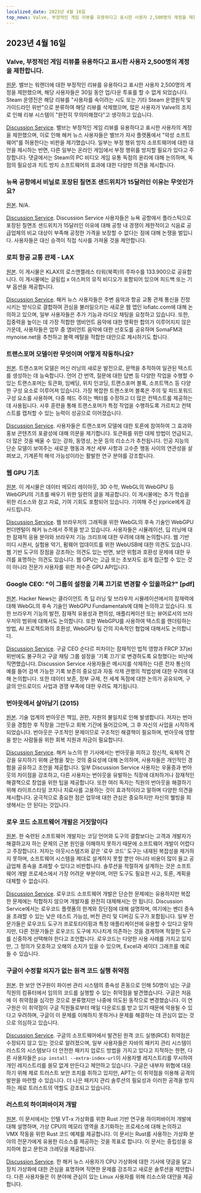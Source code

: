 ```yaml
---
localized_date: 2023년 4월 16일
top_news: Valve, 부정적인 게임 리뷰를 유용하다고 표시한 사용자 2,500명의 계정을 제한합니다.
---
```




## 2023년 4월 16일

### Valve, 부정적인 게임 리뷰를 유용하다고 표시한 사용자 2,500명의 계정을 제한합니다.

[원문](https://tech.slashdot.org/story/23/04/14/175246/valve-restricts-accounts-of-2500-users-who-marked-a-negative-game-review-useful).
밸브는 워랜더에 대한 부정적인 리뷰를 유용하다고 표시한 사용자 2,500명의 계정을 제한했으며, 해당 사용자들은 30일 동안 업/다운 투표를 할 수 없게 되었습니다. Steam 운영진은 해당 리뷰를 "사용자를 속이려는 시도 또는 기타 Steam 운영원칙 및 가이드라인 위반"으로 분류하여 해당 리뷰를 삭제했으며, 많은 사용자가 Valve의 조치로 인해 리뷰 시스템이 "완전히 무의미해졌다"고 생각하고 있습니다.

[Discussion Service](http://news.ycombinator.com/item?id=35577895).
밸브는 부정적인 게임 리뷰를 유용하다고 표시한 사용자의 계정을 제한했으며, 이로 인해 해커 뉴스 사용자들은 밸브가 자사 플랫폼에서 "악성 소프트웨어"를 허용한다는 비판을 제기했습니다. 일부는 부정 행위 방지 소프트웨어에 대한 대안을 제시하는 반면, 다른 일부는 온라인 게임에서 부정 행위를 방지할 필요가 있다고 주장합니다. 댓글에서는 Steam의 PC 비디오 게임 유통 독점의 윤리에 대해 논의하며, 독점의 필요성과 치트 방지 소프트웨어의 효과에 대한 다양한 의견을 제시합니다.

### 뉴욕 공항에서 비닐로 포장된 칠면조 샌드위치가 15달러인 이유는 무엇인가요?

[원본](https://hellgatenyc.com/why-is-airport-turkey-sandwich-expensive).
N/A.

[Discussion Service](http://news.ycombinator.com/item?id=35580847).
Discussion Service 사용자들은 뉴욕 공항에서 플라스틱으로 포장된 칠면조 샌드위치가 15달러인 이유에 대해 공항 내 경쟁이 제한적이고 식음료 공급업체의 비교 대상이 부족해 공정한 가격을 보장할 수 없다는 점에 대해 논쟁을 벌입니다. 사용자들은 대신 승객이 직접 식사를 가져올 것을 제안합니다.

### 로피 항공 교통 관제 - LAX

[원본](https://www.lofiatc.com/?icao=KLAX).
이 게시물은 KLAX의 로스앤젤레스 타워(북쪽)의 주파수를 133.900으로 공유합니다. 이 게시물에는 글림립 x 야스퍼의 뮤직 비디오가 포함되어 있으며 피드백 또는 기부 옵션을 제공합니다.

[Discussion Service](http://news.ycombinator.com/item?id=35583228).
해커 뉴스 사용자들은 주변 음악과 항공 교통 관제 통신을 진정시키는 방식으로 결합하여 관심을 불러일으키는 새로운 웹 앱인 lofiatc.com에 대해 논의하고 있으며, 일부 사용자들은 추가 기능과 라디오 채팅을 요청하고 있습니다. 또한, 집중력을 높이는 데 가장 적합한 앰비언트 음악에 대한 명확한 합의가 이루어지지 않은 가운데, 사용자들은 업무 중 앰비언트 음악에 대한 선호도를 공유하며 SomaFM과 mynoise.net을 추천하고 블랙 메탈을 적합한 대안으로 제시하기도 합니다.

### 트랜스포머 모델이란 무엇이며 어떻게 작동하나요?

[원본](https://txt.cohere.ai/what-are-transformer-models/).
트랜스포머 모델은 머신 러닝의 새로운 발전으로, 문맥을 추적하여 일관된 텍스트를 생성하는 데 능숙합니다. 언어 간 번역, 질문에 대한 답변 등 다양한 작업을 수행할 수 있는 트랜스포머는 토큰화, 임베딩, 위치 인코딩, 트랜스포머 블록, 소프트맥스 등 다양한 구성 요소로 이루어져 있습니다. 가장 복잡한 트랜스포머 블록은 주의 및 피드포워드 구성 요소를 사용하며, 다중 헤드 주의는 벡터를 수정하고 더 많은 컨텍스트를 제공하는 데 사용됩니다. 사후 훈련을 통해 트랜스포머가 특정 작업을 수행하도록 가르치고 컨텍스트를 캡처할 수 있는 능력이 성공으로 이어졌습니다.

[Discussion Service](http://news.ycombinator.com/item?id=35576918).
사용자들은 트랜스포머 모델에 대한 토론에 참여하여 그 효과와 홍보 콘텐츠의 포괄성에 대해 의문을 제기합니다. 토큰화를 위한 대체 방법이 언급되고, 더 많은 것을 배울 수 있는 강좌, 동영상, 논문 등의 리소스가 추천됩니다. 인공 지능의 단순 모델이 보여주는 새로운 행동과 계산 세부 사항과 고수준 행동 사이의 연관성을 살펴보고, 기계론적 해석 가능성이라는 활발한 연구 분야를 강조합니다.

### 웹 GPU 기초

[원본](https://webgpufundamentals.org/).
이 게시물은 데이터 메모리 레이아웃, 3D 수학, WebGL의 WebGPU 등 WebGPU의 기초를 배우기 위한 일련의 글을 제공합니다. 이 게시물에는 추가 학습을 위한 리소스와 참고 자료, 기여 기회도 포함되어 있습니다. 기여해 주신 jrprice에게 감사드립니다.

[Discussion Service](http://news.ycombinator.com/item?id=35579334).
웹 브라우저의 그래픽을 위한 WebGL의 후속 기술인 WebGPU 펀더멘털이 해커 뉴스에서 주목을 받고 있습니다. 사용자들은 시뮬레이션, 딥 러닝에 대한 잠재적 응용 분야와 브라우저 기능 크리프에 대한 우려에 대해 논의합니다. 웹 기반 미디 시퀀서, 실험용 악기, 펌웨어 업데이트를 위한 WebUSB에 대한 의견도 있습니다. 웹 기반 도구의 장점을 강조하는 의견도 있는 반면, 보안 위험과 호환성 문제에 대한 우려를 표명하는 의견도 있습니다. 웹 GPU는 고급 또는 초보자도 쉽게 접근할 수 있는 것이 아니라 전문가 사용자를 위한 저수준 GPU API입니다.

### Google CEO: "이 그룹의 설정을 기록 끄기로 변경할 수 있을까요?" [pdf]

[원본](https://ia601707.us.archive.org/28/items/gov.uscourts.cand.364454/gov.uscourts.cand.364454.385.0.pdf).
Hacker News는 클라이언트 측 딥 러닝 및 브라우저 시뮬레이션에서의 잠재력에 대해 WebGL의 후속 기술인 WebGPU Fundamentals에 대해 논의하고 있습니다. 또한 브라우저 기능의 발전, 잠재적 유용성과 편의성, 애플리케이션 또는 뷰어로서의 브라우저의 범위에 대해서도 논의합니다. 또한 WebGPU를 사용하여 텍스트를 렌더링하는 방법, AI 프로젝트와의 호환성, WebGPU 팀 간의 지속적인 협업에 대해서도 논의합니다.

[Discussion Service](http://news.ycombinator.com/item?id=35585174).
구글 CEO 순다르 피차이는 잠재적인 법적 영향과 FRCP 37(e) 위반에도 불구하고 구글 채팅 그룹 설정을 '기록 끄기'로 변경하도록 요청했다는 비난에 직면했습니다. Discussion Service 사용자들은 메시지를 삭제하는 다른 전자 통신의 예를 들어 검색 가능한 기록 보존의 중요성과 자동 삭제 관행의 적법성에 대한 우려에 대해 논의합니다. 또한 데이터 보존, 정부 규제, 전 세계 독점에 대한 논의가 공유되며, 구글의 안드로이드 사업과 경쟁 부족에 대한 우려도 제기됩니다.

### 번아웃에서 살아남기 (2015)

[원본](https://lifeofaudrey.com/essays/surviving_burnout.html).
기술 업계의 번아웃은 책임, 권한, 자원의 불일치로 인해 발생합니다. 저자는 번아웃을 경험한 후 직장을 그만두고 회복 기간에 들어갔으며, 그 후 자신의 사업을 시작하게 되었습니다. 번아웃은 구조적인 문제이므로 구조적인 해결책이 필요하며, 번아웃에 영향을 받는 사람들을 위한 회복 지원과 자금이 필요합니다.

[Discussion Service](http://news.ycombinator.com/item?id=35577285).
해커 뉴스의 한 기사에서는 번아웃을 피하고 정신적, 육체적 건강을 유지하기 위해 균형을 찾는 것의 중요성에 대해 논의하며, 사용자들은 개인적인 경험을 공유하고 조언을 제공합니다. 일부 Discussion Service 사용자는 우울증과 번아웃의 차이점을 강조하고, 다른 사용자는 번아웃을 유발하는 직장에 대처하거나 잠재적인 해결책으로 창업을 위한 팁을 제공합니다. 또한 여러 독자는 직원의 번아웃을 해결하기 위해 라이프스타일 코치나 치료사를 고용하는 것이 효과적이라고 말하며 다양한 의견을 제시합니다. 궁극적으로 중요한 점은 업무에 대한 관심은 중요하지만 자신의 웰빙을 희생해서는 안 된다는 것입니다.

### 로우 코드 소프트웨어 개발은 거짓말이다

[원본](https://jaylittle.com/post/view/2023/4/low-code-software-development-is-a-lie).
한 숙련된 소프트웨어 개발자는 코딩 언어와 도구의 결함보다는 고객과 개발자가 해결하고자 하는 문제의 근본 원인을 이해하지 못하기 때문에 소프트웨어 개발이 어렵다고 주장합니다. 저자는 아웃시스템즈와 같은 '로우 코드' 도구는 내재된 복잡성을 제거하지 못하며, 소프트웨어 시스템을 제대로 설계하지 못할 뿐만 아니라 비용이 많이 들고 공급업체 종속을 초래할 수 있다고 비판합니다. 솔루션을 적절하게 설계하는 것은 소프트웨어 개발 프로세스에서 가장 어려운 부분이며, 어떤 도구도 필요한 사고, 토론, 계획을 대체할 수 없습니다.

[Discussion Service](http://news.ycombinator.com/item?id=35578240).
로우코드 소프트웨어 개발은 단순한 문제에는 유용하지만 복잡한 문제에는 적합하지 않으며 개발자를 완전히 대체해서는 안 됩니다. Discussion Service에서는 로우코드 플랫폼의 한계와 장단점에 대해 설명하며, 여기에는 벤더 종속을 초래할 수 있는 낮은 테스트 가능성, 버전 관리 및 디버깅 도구가 포함됩니다. 일부 전문가들은 로우코드 도구가 프로토타이핑과 특정 애플리케이션에 유용할 수 있다고 말하지만, 다른 전문가들은 로우코드 도구에 지나치게 의존하는 것을 경계하며 적절한 도구를 신중하게 선택해야 한다고 조언합니다. 로우코드는 다양한 사용 사례를 가지고 있지만, 그 정의가 모호하고 오해의 소지가 있을 수 있으며, Excel과 셰이더 그래프를 예로 들 수 있습니다.

### 구글이 수정할 의지가 없는 원격 코드 실행 취약점

[원본](https://giraffesecurity.dev/posts/google-remote-code-execution/).
한 보안 연구원이 파이썬 관리 시스템의 종속성 혼동으로 인해 50명이 넘는 구글 직원의 컴퓨터에서 임의의 코드를 실행할 수 있는 취약점을 발견했습니다. 구글은 처음에 이 취약점을 심각한 것으로 분류했지만 나중에 의도된 동작으로 변경했습니다. 이 연구원은 이 취약점이 구글 직원들로부터 매일 다운로드를 받고 있기 때문에 악용될 수 있다고 우려하며, 구글이 이 문제를 이해하지 못하거나 문제를 해결하는 데 관심이 없는 것으로 의심하고 있습니다.

[Discussion Service](http://news.ycombinator.com/item?id=35581532).
구글의 소프트웨어에서 발견된 원격 코드 실행(RCE) 취약점은 수정되지 않고 있는 것으로 알려졌으며, 일부 사용자들은 자바의 패키지 관리 시스템이 러스트의 시스템보다 더 안전한 패키지 업로드 방법을 가지고 있다고 지적하는 한편, 다른 사용자들은 `pip install --extra-index-url`이 사용자별 레지스트리를 무시하여 개인 레지스트리를 쓸모 없게 만든다고 제안하고 있습니다. 구글은 내부자 위협에 대응하기 위해 제로 트러스트 보안 조치를 취하고 있지만, APT는 이 취약점을 이용해 공격의 발판을 마련할 수 있습니다. 더 나은 패키지 관리 솔루션의 필요성과 이러한 공격을 방지하는 제로 트러스트의 역할도 강조되고 있습니다.

### 러스트의 하이퍼바이저 개발

[원본](https://memn0ps.github.io/hypervisor-development-in-rust-part-1/).
이 문서에서는 인텔 VT-x 가상화를 위한 Rust 기반 연구용 하이퍼바이저 개발에 대해 설명하며, 가상 CPU의 메모리 영역을 초기화하는 프로세스에 대해 논의하고 VMX 작동을 위한 Rust 코드 예제를 제공합니다. 이 문서는 Rust를 사용하는 가상화 분야의 전문가에게 유용한 리소스를 제공하는 것을 목표로 합니다. 이 문서는 중립성을 유지하며 참고 문헌과 크레딧을 제공합니다.

[Discussion Service](http://news.ycombinator.com/item?id=35579876).
한 해커 뉴스 사용자가 CPU 가상화에 대한 기사에 댓글을 달고 장치 가상화에 대한 관심을 표명하며 직면한 문제를 강조하고 새로운 솔루션을 제안합니다. 다른 사용자들은 이 분야에 관심이 있는 Linux 사용자를 위해 리소스와 대안을 제공합니다.

</Steps>
